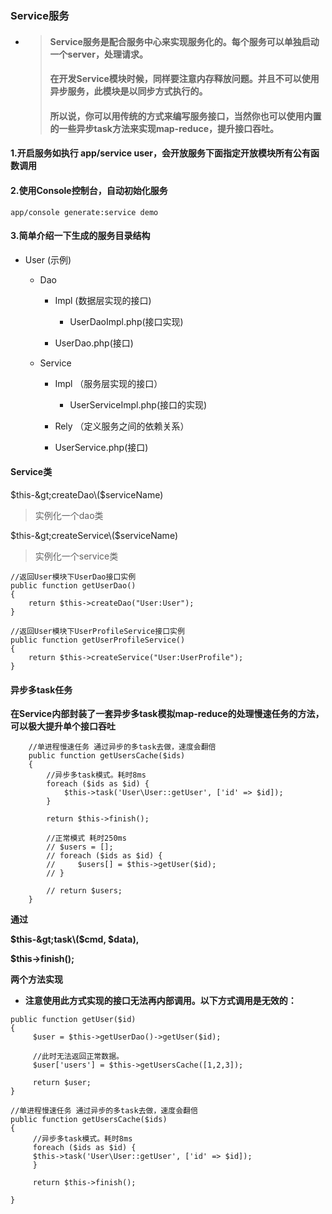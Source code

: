 ### Service服务

* > #### Service服务是配合服务中心来实现服务化的。每个服务可以单独启动一个server，处理请求。
  >
  > #### 在开发Service模块时候，同样要注意内存释放问题。并且不可以使用异步服务，此模块是以同步方式执行的。
  >
  > #### 所以说，你可以用传统的方式来编写服务接口，当然你也可以使用内置的一些异步task方法来实现map-reduce，提升接口吞吐。

#### 1.开启服务如执行 app/service user，会开放服务下面指定开放模块所有公有函数调用

#### 2.使用Console控制台，自动初始化服务

```
app/console generate:service demo
```

#### 3.简单介绍一下生成的服务目录结构

* User \(示例\)

  * Dao

    * Impl \(数据层实现的接口\)

      * UserDaoImpl.php\(接口实现\)

    * UserDao.php\(接口\)

  * Service

    * Impl （服务层实现的接口）

      * UserServiceImpl.php\(接口的实现\)

    * Rely （定义服务之间的依赖关系）

    * UserService.php\(接口\)

#### Service类

$this-&gt;createDao\($serviceName\)

> 实例化一个dao类

$this-&gt;createService\($serviceName\)

> 实例化一个service类

```
//返回User模块下UserDao接口实例
public function getUserDao()
{
    return $this->createDao("User:User");
}

//返回User模块下UserProfileService接口实例
public function getUserProfileService()
{
    return $this->createService("User:UserProfile");
}
```

#### 异步多task任务

**在Service内部封装了一套异步多task模拟map-reduce的处理慢速任务的方法，可以极大提升单个接口吞吐**

```
    //单进程慢速任务 通过异步的多task去做，速度会翻倍
    public function getUsersCache($ids)
    {   
        //异步多task模式。耗时8ms
        foreach ($ids as $id) {
            $this->task('User\User::getUser', ['id' => $id]);
        }

        return $this->finish();

        //正常模式 耗时250ms
        // $users = [];
        // foreach ($ids as $id) {
        //     $users[] = $this->getUser($id);
        // }

        // return $users;
    }
```

**通过**

**$this-&gt;task\($cmd, $data\),**

**$this-&gt;finish\(\);**

**两个方法实现**

* **注意使用此方式实现的接口无法再内部调用。以下方式调用是无效的：**

```
public function getUser($id)
{
     $user = $this->getUserDao()->getUser($id);
     
     //此时无法返回正常数据。
     $user['users'] = $this->getUsersCache([1,2,3]);
     
     return $user;
}

//单进程慢速任务 通过异步的多task去做，速度会翻倍
public function getUsersCache($ids)
{
     //异步多task模式。耗时8ms
     foreach ($ids as $id) {
     $this->task('User\User::getUser', ['id' => $id]);
     }
     
     return $this->finish();

}
```



